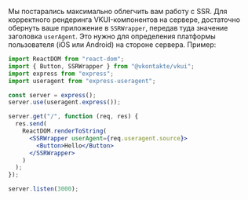 Мы постарались максимально облегчить вам работу с SSR. Для корректного рендеринга VKUI-компонентов на сервере,
достаточно обернуть ваше приложение в `SSRWrapper`, передав туда значение заголовка `userAgent`. Это нужно для
определения платформы пользователя (iOS или Android) на стороне сервера. Пример:

```jsx static
import ReactDOM from "react-dom";
import { Button, SSRWrapper } from "@vkontakte/vkui";
import express from "express";
import useragent from "express-useragent";

const server = express();
server.use(useragent.express());

server.get("/", function (req, res) {
  res.send(
    ReactDOM.renderToString(
      <SSRWrapper userAgent={req.useragent.source}>
        <Button>Hello</Button>
      </SSRWrapper>
    )
  );
});

server.listen(3000);
```
